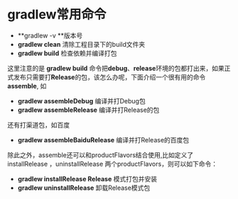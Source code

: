 # gradlew常用命令

- **gradlew -v **版本号
- **gradlew clean** 清除工程目录下的build文件夹
- **gradlew build** 检查依赖并编译打包

这里注意的是 **gradlew build** 命令把**debug**、**release**环境的包都打出来，如果正式发布只需要打**Release**的包，该怎么办呢，下面介绍一个很有用的命令 **assemble**, 如

- **gradlew assembleDebug** 编译并打Debug包
- **gradlew assembleRelease** 编译并打Release的包

还有打渠道包，如百度 
- **gradlew assembleBaiduRelease** 编译并打Release的百度包

除此之外，assemble还可以和productFlavors结合使用,比如定义了 installRelease ，uninstallRelease 两个productFlavors，则可以如下命令：

- **gradlew installRelease Release** 模式打包并安装
- **gradlew uninstallRelease** 卸载Release模式包